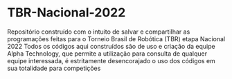 # TBR-Nacional-2022

Repositório construído com o intuito de salvar e compartilhar as programações feitas para o Torneio Brasil de Robótica (TBR) etapa Nacional 2022
Todos os códigos aqui construídos são de uso e criação da equipe Alpha Technology, que permite a utilização para consulta de qualquer equipe interessada, é estritamente desencorajado o uso dos códigos em sua totalidade para competições 

